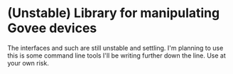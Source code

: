 # (Unstable) Library for manipulating Govee devices

The interfaces and such are still unstable and settling. I'm planning to use
this is some command line tools I'll be writing further down the line. Use at
your own risk.
